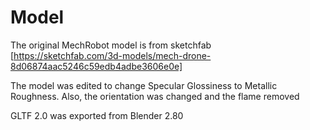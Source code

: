 # Model

The original MechRobot model is from sketchfab [https://sketchfab.com/3d-models/mech-drone-8d06874aac5246c59edb4adbe3606e0e]

The model was edited to change Specular Glossiness to Metallic Roughness.
Also, the orientation was changed and the flame removed
 
GLTF 2.0 was exported from Blender 2.80



